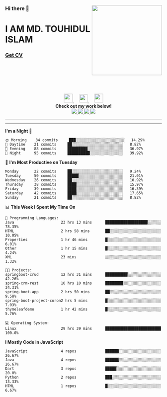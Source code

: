<div>
<img align="right" width="225" height="225" src="https://touhid-jisan.github.io/img/about-us.png">
<div>
  <h3> </h3>
  <h3> </h3>
  <h3>Hi there 👋</h3>
  <h1>I AM MD. TOUHIDUL ISLAM</h1>
 <!-- <h3>Software Engineer</h3> -->
  <h3> <a href="https://touhid-jisan.github.io/pdf/Touhidul_Islam.pdf"><span>Get CV</span></a></h3>
</div>
</div>
<br/><br/><br/><br/><br/>

<p align="center">
  <a href= "https://www.instagram.com/touhid_jisan/">
    <img src="https://img.icons8.com/ios-glyphs/256/000000/instagram-new.svg" width="28px"/>
  </a>
  &emsp;
  <a href="https://www.linkedin.com/in/touhid-jisan/">
    <img src="https://img.icons8.com/ios-filled/256/000000/linkedin.svg" width="26px"/>
  </a>
  &emsp;
  <a href="http://touhid-jisan.github.io/">
    <img src="https://img.icons8.com/material/256/000000/globe--v1.png" width="28px"/>
  </a>
  <br> 
  <strong>Check out my work below!</strong><br>
  
  <a href="https://badges.pufler.dev/years/touhid-jisan?style=flat-square&color=black&logo=github">
    <img src="https://badges.pufler.dev/years/touhid-jisan?style=flat-square&color=black&logo=github">
  </a>
  <a href="https://github.com/touhid-jisan?tab=repositories">
    <img src="https://badges.pufler.dev/repos/touhid-jisan?style=flat-square&color=black&logo=github">
  </a>
  <a href="https://gist.github.com/touhid-jisan">
    <img src="https://badges.pufler.dev/gists/touhid-jisan?style=flat-square&color=black&logo=github">
  </a>
  <a href="https://github.com/touhid-jisan">
    <img src="https://badges.pufler.dev/commits/monthly/touhid-jisan?style=flat-square&color=black&logo=github">
  </a>
</p>
<hr><hr>
<!--
**touhid-jisan/touhid-jisan** is a ✨ _special_ ✨ repository because its `README.md` (this file) appears on your GitHub profile.

Here are some ideas to get you started:

- 🔭 I’m currently working on ...
- 🌱 I’m currently learning ...
- 👯 I’m looking to collaborate on ...
- 🤔 I’m looking for help with ...
- 💬 Ask me about ...
- 📫 How to reach me: ...
- 😄 Pronouns: ...
- ⚡ Fun fact: ...
-->

<!--START_SECTION:waka-->
**I'm a Night 🦉** 

```text
🌞 Morning    34 commits     ███░░░░░░░░░░░░░░░░░░░░░░   14.29% 
🌆 Daytime    21 commits     ██░░░░░░░░░░░░░░░░░░░░░░░   8.82% 
🌃 Evening    88 commits     █████████░░░░░░░░░░░░░░░░   36.97% 
🌙 Night      95 commits     ██████████░░░░░░░░░░░░░░░   39.92%

```
📅 **I'm Most Productive on Tuesday** 

```text
Monday       22 commits     ██░░░░░░░░░░░░░░░░░░░░░░░   9.24% 
Tuesday      50 commits     █████░░░░░░░░░░░░░░░░░░░░   21.01% 
Wednesday    26 commits     ██░░░░░░░░░░░░░░░░░░░░░░░   10.92% 
Thursday     38 commits     ████░░░░░░░░░░░░░░░░░░░░░   15.97% 
Friday       39 commits     ████░░░░░░░░░░░░░░░░░░░░░   16.39% 
Saturday     42 commits     ████░░░░░░░░░░░░░░░░░░░░░   17.65% 
Sunday       21 commits     ██░░░░░░░░░░░░░░░░░░░░░░░   8.82%

```


📊 **This Week I Spent My Time On** 

```text
💬 Programming Languages: 
Java                     23 hrs 13 mins      ███████████████████░░░░░░   78.35% 
HTML                     2 hrs 58 mins       ██░░░░░░░░░░░░░░░░░░░░░░░   10.05% 
Properties               1 hr 46 mins        █░░░░░░░░░░░░░░░░░░░░░░░░   6.01% 
Other                    1 hr 15 mins        █░░░░░░░░░░░░░░░░░░░░░░░░   4.24% 
XML                      23 mins             ░░░░░░░░░░░░░░░░░░░░░░░░░   1.32%

🐱‍💻 Projects: 
springboot-crud          12 hrs 31 mins      ██████████░░░░░░░░░░░░░░░   42.26% 
spring-crm-rest          10 hrs 10 mins      ████████░░░░░░░░░░░░░░░░░   34.31% 
spring-boot-app          2 hrs 50 mins       ██░░░░░░░░░░░░░░░░░░░░░░░   9.58% 
spring-boot-project-coron2 hrs 5 mins        █░░░░░░░░░░░░░░░░░░░░░░░░   7.03% 
thymeleafdemo            1 hr 42 mins        █░░░░░░░░░░░░░░░░░░░░░░░░   5.76%

💻 Operating System: 
Linux                    29 hrs 39 mins      █████████████████████████   100.0%

```

**I Mostly Code in JavaScript** 

```text
JavaScript               4 repos             ██████░░░░░░░░░░░░░░░░░░░   26.67% 
Java                     4 repos             ██████░░░░░░░░░░░░░░░░░░░   26.67% 
Dart                     3 repos             █████░░░░░░░░░░░░░░░░░░░░   20.0% 
Python                   2 repos             ███░░░░░░░░░░░░░░░░░░░░░░   13.33% 
HTML                     1 repos             █░░░░░░░░░░░░░░░░░░░░░░░░   6.67%

```



<!--END_SECTION:waka-->
